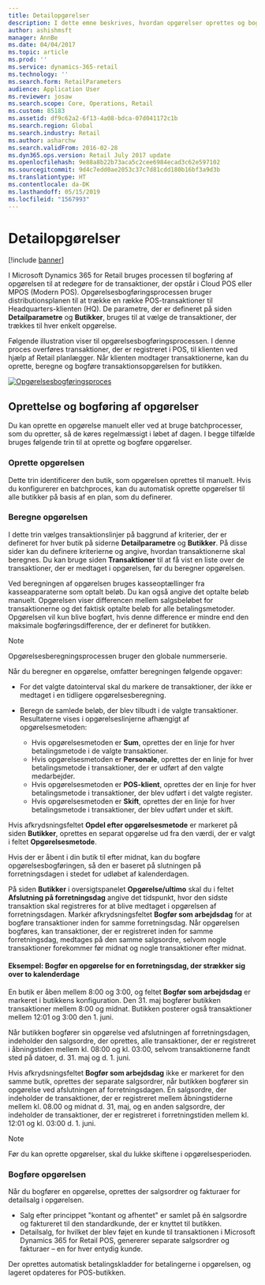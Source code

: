 ```yaml
---
title: Detailopgørelser
description: I dette emne beskrives, hvordan opgørelser oprettes og bogføres.
author: ashishmsft
manager: AnnBe
ms.date: 04/04/2017
ms.topic: article
ms.prod: ''
ms.service: dynamics-365-retail
ms.technology: ''
ms.search.form: RetailParameters
audience: Application User
ms.reviewer: josaw
ms.search.scope: Core, Operations, Retail
ms.custom: 85183
ms.assetid: df9c62a2-6f13-4a08-bdca-07d041172c1b
ms.search.region: Global
ms.search.industry: Retail
ms.author: asharchw
ms.search.validFrom: 2016-02-28
ms.dyn365.ops.version: Retail July 2017 update
ms.openlocfilehash: 9e88a8b22b73aca5c2cee6984ecad3c62e597102
ms.sourcegitcommit: 9d4c7edd0ae2053c37c7d81cdd180b16bf3a9d3b
ms.translationtype: HT
ms.contentlocale: da-DK
ms.lasthandoff: 05/15/2019
ms.locfileid: "1567993"
---
```

# <a name="retail-statements"></a>Detailopgørelser

[!include [banner](includes/banner.md)]

I Microsoft Dynamics 365 for Retail bruges processen til bogføring af opgørelsen til at redegøre for de transaktioner, der opstår i Cloud POS eller MPOS (Modern POS). Opgørelsesbogføringsprocessen bruger distributionsplanen til at trække en række POS-transaktioner til Headquarters-klienten (HQ). De parametre, der er defineret på siden **Detailparametre** og **Butikker**, bruges til at vælge de transaktioner, der trækkes til hver enkelt opgørelse.

Følgende illustration viser til opgørelsesbogføringsprocessen. I denne proces overføres transaktioner, der er registreret i POS, til klienten ved hjælp af Retail planlægger. Når klienten modtager transaktionerne, kan du oprette, beregne og bogføre transaktionsopgørelsen for butikken.

[![Opgørelsesbogføringsproces](./media/retail-statements.png)](./media/retail-statements.png)

## <a name="creating-and-posting-statements"></a>Oprettelse og bogføring af opgørelser

Du kan oprette en opgørelse manuelt eller ved at bruge batchprocesser, som du opretter, så de køres regelmæssigt i løbet af dagen. I begge tilfælde bruges følgende trin til at oprette og bogføre opgørelser.

### <a name="create-the-statement"></a>Oprette opgørelsen

Dette trin identificerer den butik, som opgørelsen oprettes til manuelt. Hvis du konfigurerer en batchproces, kan du automatisk oprette opgørelser til alle butikker på basis af en plan, som du definerer.

### <a name="calculate-the-statement"></a>Beregne opgørelsen

I dette trin vælges transaktionslinjer på baggrund af kriterier, der er defineret for hver butik på siderne **Detailparametre** og **Butikker**. På disse sider kan du definere kriterierne og angive, hvordan transaktionerne skal beregnes. Du kan bruge siden **Transaktioner** til at få vist en liste over de transaktioner, der er medtaget i opgørelsen, før du beregner opgørelsen.

Ved beregningen af opgørelsen bruges kasseoptællinger fra kasseapparaterne som optalt beløb. Du kan også angive det optalte beløb manuelt. Opgørelsen viser differencen mellem salgsbeløbet for transaktionerne og det faktisk optalte beløb for alle betalingsmetoder. Opgørelsen vil kun blive bogført, hvis denne difference er mindre end den maksimale bogføringsdifference, der er defineret for butikken.

> [!NOTE]
> Opgørelsesberegningsprocessen bruger den globale nummerserie.

Når du beregner en opgørelse, omfatter beregningen følgende opgaver:

- For det valgte datointerval skal du markere de transaktioner, der ikke er medtaget i en tidligere opgørelsesberegning.
- Beregn de samlede beløb, der blev tilbudt i de valgte transaktioner. Resultaterne vises i opgørelseslinjerne afhængigt af opgørelsesmetoden:

    - Hvis opgørelsesmetoden er **Sum**, oprettes der en linje for hver betalingsmetode i de valgte transaktioner.
    - Hvis opgørelsesmetoden er **Personale**, oprettes der en linje for hver betalingsmetode i transaktioner, der er udført af den valgte medarbejder.
    - Hvis opgørelsesmetoden er **POS-klient**, oprettes der en linje for hver betalingsmetode i transaktioner, der blev udført i det valgte register.
    - Hvis opgørelsesmetoden er **Skift**, oprettes der en linje for hver betalingsmetode i transaktioner, der blev udført under et skift.

Hvis afkrydsningsfeltet **Opdel efter opgørelsesmetode** er markeret på siden **Butikker**, oprettes en separat opgørelse ud fra den værdi, der er valgt i feltet **Opgørelsesmetode**.

Hvis der er åbent i din butik til efter midnat, kan du bogføre opgørelsesbogføringen, så den er baseret på slutningen på forretningsdagen i stedet for udløbet af kalenderdagen.

På siden **Butikker** i oversigtspanelet **Opgørelse/ultimo** skal du i feltet **Afslutning på forretningsdag** angive det tidspunkt, hvor den sidste transaktion skal registreres for at blive medtaget i opgørelsen af forretningsdagen. Markér afkrydsningsfeltet **Bogfør som arbejdsdag** for at bogføre transaktioner inden for samme forretningsdag. Når opgørelsen bogføres, kan transaktioner, der er registreret inden for samme forretningsdag, medtages på den samme salgsordre, selvom nogle transaktioner forekommer før midnat og nogle transaktioner efter midnat.

#### <a name="example-post-a-statement-for-a-business-day-that-extends-over-two-calendar-days"></a>Eksempel: Bogfør en opgørelse for en forretningsdag, der strækker sig over to kalenderdage

En butik er åben mellem 8:00 og 3:00, og feltet **Bogfør som arbejdsdag** er markeret i butikkens konfiguration. Den 31. maj bogfører butikken transaktioner mellem 8:00 og midnat. Butikken posterer også transaktioner mellem 12:01 og 3:00 den 1. juni.

Når butikken bogfører sin opgørelse ved afslutningen af forretningsdagen, indeholder den salgsordre, der oprettes, alle transaktioner, der er registreret i åbningstiden mellem kl. 08:00 og kl. 03:00, selvom transaktionerne fandt sted på datoer, d. 31. maj og d. 1. juni.

Hvis afkrydsningsfeltet **Bogfør som arbejdsdag** ikke er markeret for den samme butik, oprettes der separate salgsordrer, når butikken bogfører sin opgørelse ved afslutningen af forretningsdagen. Én salgsordre, der indeholder de transaktioner, der er registreret mellem åbningstiderne mellem kl. 08.00 og midnat d. 31, maj, og en anden salgsordre, der indeholder de transaktioner, der er registreret i forretningstiden mellem kl. 12:01 og kl. 03:00 d. 1. juni.

> [!NOTE]
> Før du kan oprette opgørelser, skal du lukke skiftene i opgørelsesperioden.

### <a name="post-the-statement"></a>Bogføre opgørelsen

Når du bogfører en opgørelse, oprettes der salgsordrer og fakturaer for detailsalg i opgørelsen.

- Salg efter princippet "kontant og afhentet" er samlet på én salgsordre og faktureret til den standardkunde, der er knyttet til butikken.
- Detailsalg, for hvilket der blev føjet en kunde til transaktionen i Microsoft Dynamics 365 for Retail POS, genererer separate salgsordrer og fakturaer – en for hver entydig kunde.

Der oprettes automatisk betalingskladder for betalingerne i opgørelsen, og lageret opdateres for POS-butikken.
